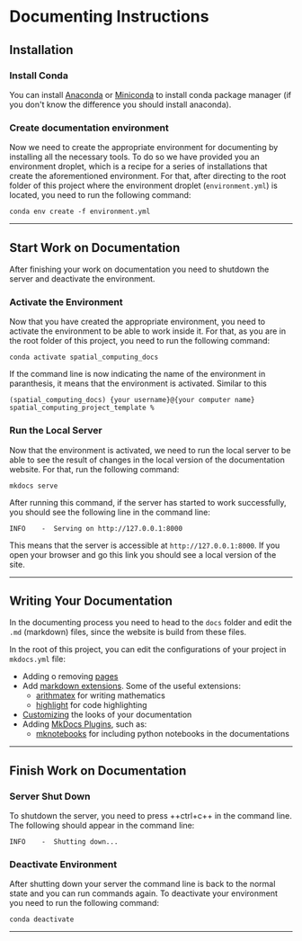 # Documenting Instructions

## Installation

### Install Conda

You can install [Anaconda](https://docs.anaconda.com/anaconda/install/) or [Miniconda](https://docs.conda.io/en/latest/miniconda.html) to install conda package manager (if you don't know the difference you should install anaconda).

### Create documentation environment

Now we need to create the appropriate environment for documenting by installing all the necessary tools. To do so we have provided you an environment droplet, which is a recipe for a series of installations that create the aforementioned environment. For that, after directing to the root folder of this project where the environment droplet (`environment.yml`) is located, you need to run the following command:

``` shell
conda env create -f environment.yml
```

---

## Start Work on Documentation

After finishing your work on documentation you need to shutdown the server and deactivate the environment.

### Activate the Environment

Now that you have created the appropriate environment, you need to activate the environment to be able to work inside it. For that, as you are in the root folder of this project, you need to run the following command:

``` shell
conda activate spatial_computing_docs
```

If the command line is now indicating the name of the environment in paranthesis, it means that the environment is activated. Similar to this

``` shell
(spatial_computing_docs) {your username}@{your computer name} spatial_computing_project_template %
```

### Run the Local Server

Now that the environment is activated, we need to run the local server to be able to see the result of changes in the local version of the documentation website. For that, run the following command:

``` shell
mkdocs serve
```

After running this command, if the server has started to work successfully, you should see the following line in the command line:

``` shell
INFO    -  Serving on http://127.0.0.1:8000
```

This means that the server is accessible at `http://127.0.0.1:8000`. If you open your browser and go this link you should see a local version of the site.

---

## Writing Your Documentation

In the documenting process you need to head to the `docs` folder and edit the `.md` (markdown) files, since the website is build from these files.

In the root of this project, you can edit the configurations of your project in `mkdocs.yml` file:

* Adding o removing [pages](https://www.mkdocs.org/user-guide/writing-your-docs/)
* Add [markdown extensions](https://facelessuser.github.io/pymdown-extensions/extensions/arithmatex/). Some of the useful extensions:
    * [arithmatex](https://facelessuser.github.io/pymdown-extensions/extensions/arithmatex/) for writing mathematics
    * [highlight](https://facelessuser.github.io/pymdown-extensions/extensions/highlight/) for code highlighting
* [Customizing](https://squidfunk.github.io/mkdocs-material/setup/changing-the-colors/) the looks of your documentation
* Adding [MkDocs Plugins](https://github.com/mkdocs/mkdocs/wiki/MkDocs-Plugins), such as:
    * [mknotebooks](https://github.com/greenape/mknotebooks) for including python notebooks in the documentations

---

## Finish Work on Documentation

### Server Shut Down

To shutdown the server, you need to press ++ctrl+c++ in the command line. The following should appear in the command line:

``` shell
INFO    -  Shutting down...
```

### Deactivate Environment

After shutting down your server the command line is back to the normal state and you can run commands again. To deactivate your environment you need to run the following command:

``` shell
conda deactivate
```

---
